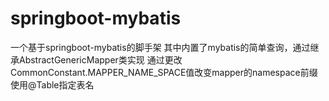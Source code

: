# springboot-mybatis
一个基于springboot-mybatis的脚手架
其中内置了mybatis的简单查询，通过继承AbstractGenericMapper类实现<E>
通过更改CommonConstant.MAPPER_NAME_SPACE值改变mapper的namespace前缀
使用@Table指定表名

